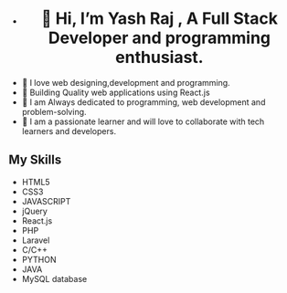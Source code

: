 - # <center>👋 Hi, I’m Yash Raj , A Full Stack Developer and programming enthusiast.
- 💞️ I love web designing,development and programming.
- 💟 Building Quality web applications using React.js
- 🌱 I am Always dedicated to programming, web development and problem-solving.
- 💞️ I am a passionate learner and will love to collaborate with tech learners and developers.

<!---
yashraj24october/yashraj24october is a ✨ special ✨ repository because its `README.md` (this file) appears on your GitHub profile.
You can click the Preview link to take a look at your changes.
--->

## My Skills

* HTML5
* CSS3
* JAVASCRIPT
* jQuery
* React.js
* PHP
* Laravel
* C/C++
* PYTHON
* JAVA
* MySQL database



